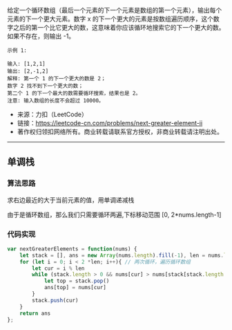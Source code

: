 给定一个循环数组（最后一个元素的下一个元素是数组的第一个元素），输出每个元素的下一个更大元素。数字 x 的下一个更大的元素是按数组遍历顺序，这个数字之后的第一个比它更大的数，这意味着你应该循环地搜索它的下一个更大的数。如果不存在，则输出 -1。

```raw
示例 1:

输入: [1,2,1]
输出: [2,-1,2]
解释: 第一个 1 的下一个更大的数是 2；
数字 2 找不到下一个更大的数；
第二个 1 的下一个最大的数需要循环搜索，结果也是 2。
注意: 输入数组的长度不会超过 10000。

```

- 来源：力扣（LeetCode）
- 链接：https://leetcode-cn.com/problems/next-greater-element-ii
- 著作权归领扣网络所有。商业转载请联系官方授权，非商业转载请注明出处。

---

## 单调栈

### 算法思路

求右边最近的大于当前元素的值，用单调递减栈

由于是循环数组，那么我们只需要循环两遍,下标移动范围 [0, 2*nums.length-1]

### 代码实现

```javascript
var nextGreaterElements = function(nums) {
    let stack = [], ans = new Array(nums.length).fill(-1), len = nums.length
    for (let i = 0; i < 2 *len; i++){ // 两次循环，遍历循环数组
        let cur = i % len
        while (stack.length > 0 && nums[cur] > nums[stack[stack.length -1]]){
            let top = stack.pop()
            ans[top] = nums[cur]
        }
        stack.push(cur)
    }
    return ans
};
```
